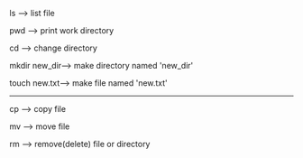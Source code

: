 

ls --> list file

pwd --> print work directory

cd --> change directory

mkdir new_dir--> make directory named 'new_dir'

touch new.txt--> make file named 'new.txt'

---

cp --> copy file

mv --> move file

rm --> remove(delete) file or directory
